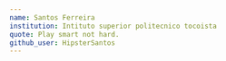 ```yaml
---
name: Santos Ferreira
institution: Intituto superior politecnico tocoista
quote: Play smart not hard.
github_user: HipsterSantos
---
```

